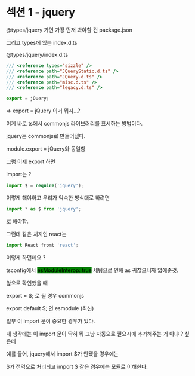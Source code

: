 # 섹션 1 - jquery

@types/jquery 가면 가장 먼저 봐야할 건 package.json

그리고 types에 있는 index.d.ts



@types/jquery/index.d.ts

```typescript
/// <reference types="sizzle" />
/// <reference path="JQueryStatic.d.ts" />
/// <reference path="JQuery.d.ts" />
/// <reference path="misc.d.ts" />
/// <reference path="legacy.d.ts" />

export = jQuery;
```

\=> export = jQuery 이거 뭐지...?



이게 바로 ts에서 commonjs 라이브러리를 표시하는 방법이다.

jquery는 commonjs로 만들어졌다.

module.export = jQuery와 동일함



그럼 이제 export 하면&#x20;

import는 ?

```typescript
import $ = require('jquery');
```

이렇게 해야하고 우리가 익숙한 방식대로 하려면

```typescript
import * as $ from 'jquery';
```

로 해야함.



그런데 같은 처지인 react는&#x20;

```typescript
import React fromt 'react';
```

이렇게 하던데요 ?



tsconfig에서 <mark style="background-color:green;">esModuleInterop: true</mark> 세팅으로 인해 as 귀찮으니까 없애준것.



앞으로 확인했을 때&#x20;

export = $; 로 될 경우 commonjs

export default $; 면 esmodule (최신)



일부 이 import 문이 중요한 경우가 있다.&#x20;

내 생각에는 이 import 문이 딱히 뭐 그냥 자동으로 필요시에 추가해주는 거 아냐 ? 싶은데



예를 들어, jquery에서 import $가 안됐을 경우에는

$가 전역으로 처리되고 import $ 같은 경우에는 모듈로 이해한다.

